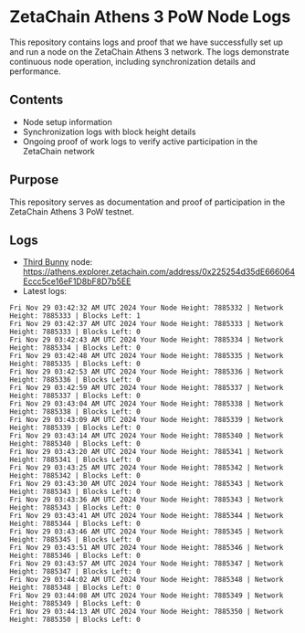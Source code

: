 # ZetaChain Athens 3 PoW Node Logs
This repository contains logs and proof that we have successfully set up and run a node on the ZetaChain Athens 3 network. The logs demonstrate continuous node operation, including synchronization details and performance.

## Contents
- Node setup information
- Synchronization logs with block height details
- Ongoing proof of work logs to verify active participation in the ZetaChain network

## Purpose
This repository serves as documentation and proof of participation in the ZetaChain Athens 3 PoW testnet.

## Logs

- [Third Bunny](https://thirdbunny.xyz/) node: https://athens.explorer.zetachain.com/address/0x225254d35dE666064Eccc5ce16eF1D8bF8D7b5EE
- Latest logs:
```
Fri Nov 29 03:42:32 AM UTC 2024 Your Node Height: 7885332 | Network Height: 7885333 | Blocks Left: 1
Fri Nov 29 03:42:37 AM UTC 2024 Your Node Height: 7885333 | Network Height: 7885333 | Blocks Left: 0
Fri Nov 29 03:42:43 AM UTC 2024 Your Node Height: 7885334 | Network Height: 7885334 | Blocks Left: 0
Fri Nov 29 03:42:48 AM UTC 2024 Your Node Height: 7885335 | Network Height: 7885335 | Blocks Left: 0
Fri Nov 29 03:42:53 AM UTC 2024 Your Node Height: 7885336 | Network Height: 7885336 | Blocks Left: 0
Fri Nov 29 03:42:59 AM UTC 2024 Your Node Height: 7885337 | Network Height: 7885337 | Blocks Left: 0
Fri Nov 29 03:43:04 AM UTC 2024 Your Node Height: 7885338 | Network Height: 7885338 | Blocks Left: 0
Fri Nov 29 03:43:09 AM UTC 2024 Your Node Height: 7885339 | Network Height: 7885339 | Blocks Left: 0
Fri Nov 29 03:43:14 AM UTC 2024 Your Node Height: 7885340 | Network Height: 7885340 | Blocks Left: 0
Fri Nov 29 03:43:20 AM UTC 2024 Your Node Height: 7885341 | Network Height: 7885341 | Blocks Left: 0
Fri Nov 29 03:43:25 AM UTC 2024 Your Node Height: 7885342 | Network Height: 7885342 | Blocks Left: 0
Fri Nov 29 03:43:30 AM UTC 2024 Your Node Height: 7885343 | Network Height: 7885343 | Blocks Left: 0
Fri Nov 29 03:43:36 AM UTC 2024 Your Node Height: 7885343 | Network Height: 7885343 | Blocks Left: 0
Fri Nov 29 03:43:41 AM UTC 2024 Your Node Height: 7885344 | Network Height: 7885344 | Blocks Left: 0
Fri Nov 29 03:43:46 AM UTC 2024 Your Node Height: 7885345 | Network Height: 7885345 | Blocks Left: 0
Fri Nov 29 03:43:51 AM UTC 2024 Your Node Height: 7885346 | Network Height: 7885346 | Blocks Left: 0
Fri Nov 29 03:43:57 AM UTC 2024 Your Node Height: 7885347 | Network Height: 7885347 | Blocks Left: 0
Fri Nov 29 03:44:02 AM UTC 2024 Your Node Height: 7885348 | Network Height: 7885348 | Blocks Left: 0
Fri Nov 29 03:44:08 AM UTC 2024 Your Node Height: 7885349 | Network Height: 7885349 | Blocks Left: 0
Fri Nov 29 03:44:13 AM UTC 2024 Your Node Height: 7885350 | Network Height: 7885350 | Blocks Left: 0
```
